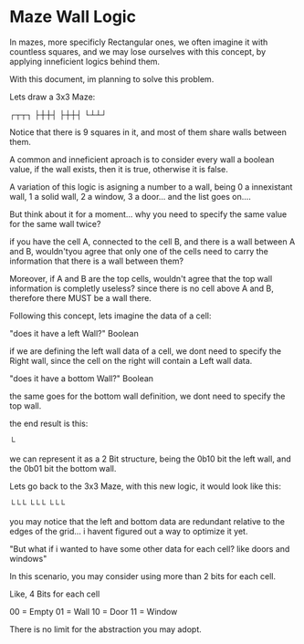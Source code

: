 # Maze Wall Logic
In mazes, more specificly Rectangular ones, we often imagine it with countless squares, and we may lose ourselves with this concept, by applying inneficient logics behind them.

With this document, im planning to solve this problem.

Lets draw a 3x3 Maze:

┌┬┬┐
├┼┼┤
├┼┼┤
└┴┴┘

Notice that there is 9 squares in it, and most of them share walls between them.

A common and inneficient aproach is to consider every wall a boolean value, if the wall exists, then it is true, otherwise it is false.

A variation of this logic is asigning a number to a wall, being 0 a innexistant wall, 1 a solid wall, 2 a window, 3 a door... and the list goes on....

But think about it for a moment... why you need to specify the same value for the same wall twice?

if you have the cell A, connected to the cell B, and there is a wall between A and B, wouldn'tyou agree that only one of the cells need to carry the information that there is a wall between them?

Moreover, if A and B are the top cells, wouldn't agree that the top wall information is completly useless? since there is no cell above A and B, therefore there MUST be a wall there.

Following this concept, lets imagine the data of a cell:

"does it have a left Wall?" Boolean

if we are defining the left wall data of a cell, we dont need to specify the Right wall, since the cell on the right will contain a Left wall data.

"does it have a bottom Wall?" Boolean

the same goes for the bottom wall definition, we dont need to specify the top wall.

the end result is this:

└

we can represent it as a 2 Bit structure, being the 0b10 bit the left wall, and the 0b01 bit the bottom wall.

Lets go back to the 3x3 Maze, with this new logic, it would look like this:

└└└
└└└
└└└

you may notice that the left and bottom data are redundant relative to the edges of the grid... i havent figured out a way to optimize it yet.

"But what if i wanted to have some other data for each cell? like doors and windows"

In this scenario, you may consider using more than 2 bits for each cell.

Like, 4 Bits for each cell

00 = Empty
01 = Wall
10 = Door
11 = Window

There is no limit for the abstraction you may adopt.

